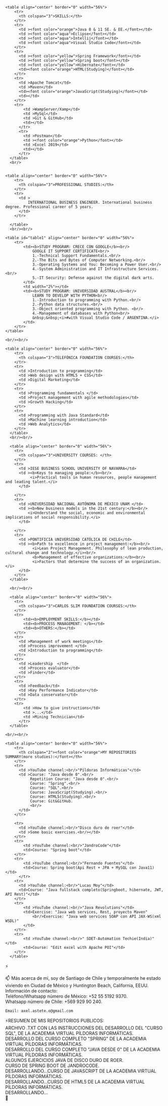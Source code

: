 

    

    <table align="center" border="0" width="56%">
        <tr>
          <th colspan="3">SKILLS:</th>
        </tr>
        <tr>
          <td ><font color="orange">Java 8 & 11 SE. & EE.</font></td>
          <td ><font color="aqua">Eclipse</font></td>
          <td ><font color="aqua">Intellij</font></td>
          <td ><font color="aqua">Visual Studio Code</font></td>
        </tr>
        <tr>
          <td ><font color="yellow">Spring Framework</font></td>
          <td ><font color="yellow">Spring boot</font></td>
          <td ><font color="yellow">Hibernate</font></td>
          <td><font color="orange">HTML(Studying)</font></td>
        </tr>
        <tr>
          <td >Apache Tomcat</td>
          <td >Maven</td>
          <td><font color="orange">JavaScript(Studying)</font></td>
          <td></td>
        </tr>
        <tr>
            <td >WampServer/Xamp</td>
            <td >MySql</td>
            <td >Git & GitHub</td>
            <td></td>
          </tr>
          <tr>
            <td >Postman</td>
            <td ><font color="orange">Python</font></td>
            <td >Excel 2019</td>
            <td></td>
          </tr>
      </table>
      <br/>
    
     
    <table align="center" border="0" width="56%">
        <tr>
          <th colspan="3">PROFESSIONAL STUDIES:</th>
        </tr>
        <tr>
          <td >
              INTERNATIONAL BUSINESS ENGINEER. International business degree. Professional career of 5 years.
          </td>
        </tr>
        
      </table>
      <br/><br/>

    <table id="table1" align="center" border="0" width="56%">
        <tr>
            <td><b>STUDY PROGRAM: CRECE CON GOOGLE</b><br/>
                GOOGLE IT SUPPORT CERTIFICATE<br/>
                1.-Technical Support Fundamentals.<br/>
                2.-The Bits and Bytes of Computer Networking.<br/>
                3.-Operating Systems and You: Becoming a Power User.<br/>
                4.-System Administration and IT Infrastructure Services.<br/>
                5.-IT Security: Defense against the digital dark arts.
            </td>
            <td width="2%"></td>
            <td><b>STUDY PROGRAM: UNIVERSIDAD AUSTRAL</b><br/>
                LEARN TO DEVELOP WITH PYTHON<br/>
                1.-Introduction to programming with Python.<br/>
                2.-Python data structures.<br/>
                3.-Object oriented programming with Python. <br/>
                4.-Management of databases with Python<br/>
                &nbsp;&nbsp;<i>#with Visual Studio Code / ARGENTINA.</i>
            </td>
        </tr>
    </table>

    <br/><br/>

    <table align="center" border="0" width="56%">
        <tr>
          <th colspan="3">TELEFÓNICA FOUNDATION COURSES:</th>
        </tr>
        <tr>
          <td >Introduction to programming</td>
          <td >Web design with HTML5 + CSS</td>
          <td >Digital Marketing</td>
        </tr>
        <tr>
          <td >Programming fundamentals </td>
          <td >Project management with agile methodologies</td>
          <td >Growth Hacking</td>
        </tr>
        <tr>
          <td >Programming with Java Standard</td>
          <td >Machine learning introduction</td>
          <td >Web Analytics</td>
        </tr>
      </table>
      <br/><br/>
      
      <table align="center" border="0" width="56%">
        <tr>
          <th colspan="3">UNIVERSITY COURSES: </th>
        </tr>
        <tr>
          <td >IESE BUSINESS SCHOOL UNIVERSITY OF NAVARRA</td>
          <td ><b>Keys to managing people:</b><br/>
               <i>Practical tools in human resources, people management and leading talent.</i>
          </td>
         
        </tr>
        <tr>
          <td >UNIVERSIDAD NACIONAL AUTÓNOMA DE MÉXICO UNAM </td>
          <td ><b>New business models in the 21st century:</b><br/>
              <i>Understand the social, economic and environmental implications of social responsibility.</i>
          </td>
          
        </tr>
        <tr>
          <td >PONTIFICIA UNIVERSIDAD CATÓLICA DE CHILE</td>
          <td ><b>Path to excellence in project management:</b><br/>
                <i>Lean Project Management. Philosophy of lean production, cultural change and technology.</i><br/>
                <b>Management of effective organizations:</b><br/>
                <i>Factors that determine the success of an organization.</i>
          </td>
        </tr>
      </table>

      <br/><br/>

      <table align="center" border="0" width="56%">
        <tr>
          <th colspan="3">CARLOS SLIM FOUNDATION COURSES:</th>
        </tr>
        <tr>
            <td><b>EMPLOYMENT SKILLS:</b></td>
            <td><b>PROCESS MANAGEMENT: </b></td>
            <td><b>OTHERS:</b></td>
        </tr>
        <tr>
          <td >Management of work meetings</td>
          <td >Process improvement </td>
          <td >Introduction to programming</td>
        </tr>
        <tr>
          <td >Leadership  </td>
          <td >Process evaluator</td>
          <td >Finder</td>
        </tr>
        <tr>
          <td >Feedback</td>
          <td >Key Performance Indicator</td>
          <td >Data conservator</td>
        </tr>
        <tr>
            <td >How to give instructions</td>
            <td >...</td>
            <td >Mining Technician</td>
          </tr>
      </table>

    <br/><br/>

    <table align="center" border="0" width="56%">
        <tr>
          <th colspan="2"><font color="orange">MY REPOSITORIES SUMMARY(more studies):</font></th>
        </tr>
        <tr>
          <td >YouTube channel:<br/>"Píldoras Informáticas"</td>
          <td >Course: "Java desde 0".<br/>
               Repetition Course: "Java desde 0".<br/>
               Course: "Spring".<br/>
               Course: "SQL".<br/>
               Course: JavaScript(Studying).<br/> 
               Course: HTML5(Studying).<br/>
               Course: Git&GitHub.
               <br/>
          </td>
        </tr>

        <tr>
          <td >YouTube channel:<br/>"Disco duro de roer"</td>
          <td >Some basic exercises.<br/></td>
        </tr>
        <tr>
            <td >YouTube channel:<br/>"JandroCode"</td>
            <td>Course: "Spring boot"</td>
        </tr>
        <tr>
            <td >YouTube channel:<br/>"Fernando Fuentes"</td>
            <td>Course: Spring boot(Api Rest + JPA + MySQL con Java11)</td>
          </tr>
        <tr>
          <td >YouTube channel:<br/>"Lucas Moy"</td>
          <td>Course: "Java fullstack completo(Springboot, hibernate, JWT, API Rest)"</td>
        </tr>
        <tr>
            <td >YouTube channel:<br/>"Java Revolutions"</td>
            <td>Exercise: "Java web services, Rest, proyecto Maven"
                <br/>Exercise: "Java web services SOAP con API JAX-WS(xml WSDL)"
            </td>
        </tr>
        <tr>
            <td >YouTube channel:<br/>" SDET-Automation Techie(India)"</td>
            <td>Course: "Edit excel with Apache POI"</td>
        </tr>
      </table>





⚡

📫 Más acerca de mí, soy de Santiago de Chile y temporalmente he estado viviendo en Ciudad de México y Huntington Beach, California, EEUU. <br>
    Información de contacto:<br>
    Teléfono/Whatsapp número de México: +52 55 5192 9370.<br>
    Whatsapp número de Chile: +569 929 90 240.<br>
    
    Email: axel.astete.o@gmail.com
 
 ⚡RESUMEN DE MIS REPOSITORIOS PUBLICOS:<br>
  ARCHIVO .TXT CON LAS INSTRUCCIONES DEL DESARROLLO DEL "CURSO SQL", DE LA ACADEMIA VIRTUAL PÍLDORAS INFORMÁTICAS. <br>
  DESARROLLO DEL CURSO COMPLETO "SPRING" DE LA ACADEMIA VIRTUAL PÍLDORAS INFORMÁTICAS.<br>
  DESARROLLO DEL CURSO COMPLETO "JAVA DESDE 0" DE LA ACADEMIA VIRTUAL PÍLDORAS INFORMÁTICAS.<br>
  ALGUNOS EJERCICIOS JAVA DE DISCO DURO DE ROER.<br>
  CURSO DE SPRING BOOT DE JANDROCODE.<br>
  DESARROLLANDO...CURSO DE JAVASCRIPT DE LA ACADEMIA VIRTUAL PÍLDORAS INFORMÁTICAS.<br>
  DESARROLLANDO...CURSO DE HTML5 DE LA ACADEMIA VIRTUAL PÍLDORAS INFORMÁTICAS.<br>
  DESARROLLANDO...<br>
👋

<!--
- 🤔 I’m looking for help with ...
- 💬 Ask me about ...
- 📫 How to reach me: ...
- 😄 Pronouns: ...
- ⚡ Fun fact: ...
-->
